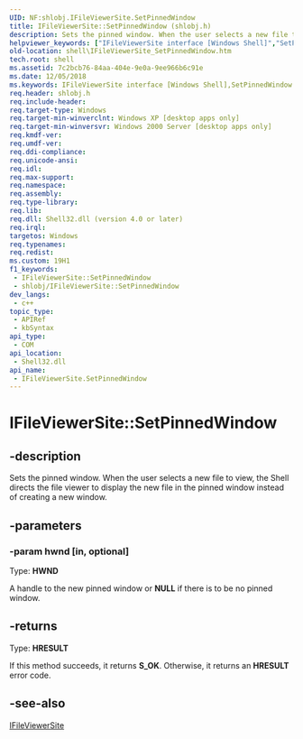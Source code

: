 ```yaml
---
UID: NF:shlobj.IFileViewerSite.SetPinnedWindow
title: IFileViewerSite::SetPinnedWindow (shlobj.h)
description: Sets the pinned window. When the user selects a new file to view, the Shell directs the file viewer to display the new file in the pinned window instead of creating a new window.
helpviewer_keywords: ["IFileViewerSite interface [Windows Shell]","SetPinnedWindow method","IFileViewerSite.SetPinnedWindow","IFileViewerSite::SetPinnedWindow","SetPinnedWindow","SetPinnedWindow method [Windows Shell]","SetPinnedWindow method [Windows Shell]","IFileViewerSite interface","_win32_IFileViewerSite_SetPinnedWindow","shell.IFileViewerSite_SetPinnedWindow","shlobj/IFileViewerSite::SetPinnedWindow"]
old-location: shell\IFileViewerSite_SetPinnedWindow.htm
tech.root: shell
ms.assetid: 7c2bcb76-84aa-404e-9e0a-9ee966b6c91e
ms.date: 12/05/2018
ms.keywords: IFileViewerSite interface [Windows Shell],SetPinnedWindow method, IFileViewerSite.SetPinnedWindow, IFileViewerSite::SetPinnedWindow, SetPinnedWindow, SetPinnedWindow method [Windows Shell], SetPinnedWindow method [Windows Shell],IFileViewerSite interface, _win32_IFileViewerSite_SetPinnedWindow, shell.IFileViewerSite_SetPinnedWindow, shlobj/IFileViewerSite::SetPinnedWindow
req.header: shlobj.h
req.include-header: 
req.target-type: Windows
req.target-min-winverclnt: Windows XP [desktop apps only]
req.target-min-winversvr: Windows 2000 Server [desktop apps only]
req.kmdf-ver: 
req.umdf-ver: 
req.ddi-compliance: 
req.unicode-ansi: 
req.idl: 
req.max-support: 
req.namespace: 
req.assembly: 
req.type-library: 
req.lib: 
req.dll: Shell32.dll (version 4.0 or later)
req.irql: 
targetos: Windows
req.typenames: 
req.redist: 
ms.custom: 19H1
f1_keywords:
 - IFileViewerSite::SetPinnedWindow
 - shlobj/IFileViewerSite::SetPinnedWindow
dev_langs:
 - c++
topic_type:
 - APIRef
 - kbSyntax
api_type:
 - COM
api_location:
 - Shell32.dll
api_name:
 - IFileViewerSite.SetPinnedWindow
---
```


# IFileViewerSite::SetPinnedWindow


## -description

Sets the pinned window. When the user selects a new file to view, the Shell directs the file viewer to display the new file in the pinned window instead of creating a new window.

## -parameters

### -param hwnd [in, optional]

Type: <b>HWND</b>

A handle to the new pinned window or <b>NULL</b> if there is to be no pinned window.

## -returns

Type: <b>HRESULT</b>

If this method succeeds, it returns <b xmlns:loc="http://microsoft.com/wdcml/l10n">S_OK</b>. Otherwise, it returns an <b xmlns:loc="http://microsoft.com/wdcml/l10n">HRESULT</b> error code.

## -see-also

<a href="https://docs.microsoft.com/windows/desktop/api/shlobj/nn-shlobj-ifileviewersite">IFileViewerSite</a>

